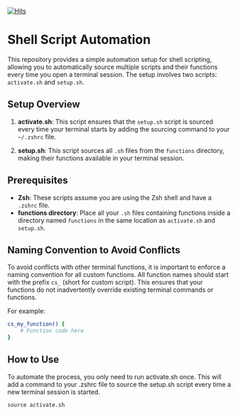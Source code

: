 [![Hits](https://hits.seeyoufarm.com/api/count/incr/badge.svg?url=https%3A%2F%2Fgithub.com%2Fcastilloglenn%2Fshell-scripts&count_bg=%230C82D3&title_bg=%23555555&icon=myspace.svg&icon_color=%23E7E7E7&title=Visits&edge_flat=false)](https://hits.seeyoufarm.com)

# Shell Script Automation

This repository provides a simple automation setup for shell scripting, allowing you to automatically source multiple scripts and their functions every time you open a terminal session. The setup involves two scripts: `activate.sh` and `setup.sh`.

## Setup Overview

1. **activate.sh**: This script ensures that the `setup.sh` script is sourced every time your terminal starts by adding the sourcing command to your `~/.zshrc` file.

2. **setup.sh**: This script sources all `.sh` files from the `functions` directory, making their functions available in your terminal session.

## Prerequisites

- **Zsh**: These scripts assume you are using the Zsh shell and have a `.zshrc` file.
- **functions directory**: Place all your `.sh` files containing functions inside a directory named `functions` in the same location as `activate.sh` and `setup.sh`.

## Naming Convention to Avoid Conflicts

To avoid conflicts with other terminal functions, it is important to enforce a naming convention for all custom functions. All function names should start with the prefix `cs_` (short for custom script). This ensures that your functions do not inadvertently override existing terminal commands or functions.

For example:
```bash
cs_my_function() {
    # Function code here
}
```

## How to Use
To automate the process, you only need to run activate.sh once. This will add a command to your .zshrc file to source the setup.sh script every time a new terminal session is started.

```
source activate.sh
```
